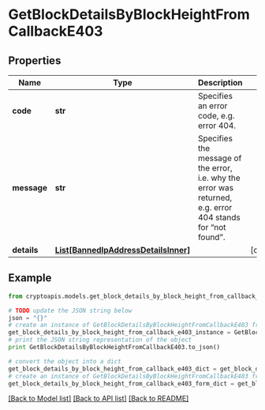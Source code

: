 # GetBlockDetailsByBlockHeightFromCallbackE403


## Properties
Name | Type | Description | Notes
------------ | ------------- | ------------- | -------------
**code** | **str** | Specifies an error code, e.g. error 404. | 
**message** | **str** | Specifies the message of the error, i.e. why the error was returned, e.g. error 404 stands for “not found”. | 
**details** | [**List[BannedIpAddressDetailsInner]**](BannedIpAddressDetailsInner.md) |  | [optional] 

## Example

```python
from cryptoapis.models.get_block_details_by_block_height_from_callback_e403 import GetBlockDetailsByBlockHeightFromCallbackE403

# TODO update the JSON string below
json = "{}"
# create an instance of GetBlockDetailsByBlockHeightFromCallbackE403 from a JSON string
get_block_details_by_block_height_from_callback_e403_instance = GetBlockDetailsByBlockHeightFromCallbackE403.from_json(json)
# print the JSON string representation of the object
print GetBlockDetailsByBlockHeightFromCallbackE403.to_json()

# convert the object into a dict
get_block_details_by_block_height_from_callback_e403_dict = get_block_details_by_block_height_from_callback_e403_instance.to_dict()
# create an instance of GetBlockDetailsByBlockHeightFromCallbackE403 from a dict
get_block_details_by_block_height_from_callback_e403_form_dict = get_block_details_by_block_height_from_callback_e403.from_dict(get_block_details_by_block_height_from_callback_e403_dict)
```
[[Back to Model list]](../README.md#documentation-for-models) [[Back to API list]](../README.md#documentation-for-api-endpoints) [[Back to README]](../README.md)


